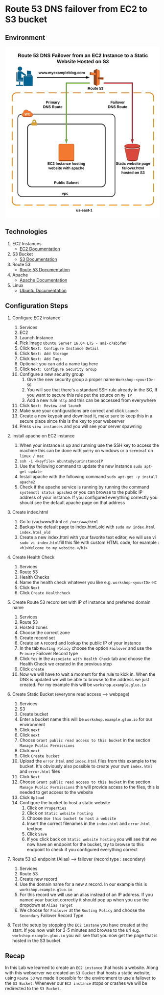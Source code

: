 # Route 53 DNS failover from EC2 to S3 bucket
## Environment
![alt text](../images/Network-Diagram-Failover-S3.png "Network-Diagram-Failover-S3")

## Technologies

1. EC2 Instances
    * [EC2 Documentation](https://docs.aws.amazon.com/ec2/index.html?id=docs_gateway#lang/en_us)
1. S3 Bucket
    * [S3 Documentation](https://docs.aws.amazon.com/s3/index.html?id=docs_gateway#lang/en_us)
1. Route 53
    * [Route 53 Documentation](https://docs.aws.amazon.com/route53/index.html?id=docs_gateway#lang/en_us)
1. Apache
    * [Apache Documentation](https://httpd.apache.org/docs/)
1. Linux
    * [Ubuntu Documentation](https://help.ubuntu.com/lts/serverguide/)

## Configuration Steps

1. Configure EC2 instance

    1. Services
    1. EC2
    1. Launch Instance
    1. Pick Image `Ubuntu Server 16.04 LTS - ami-c7ab5fa0`
    1. Click `Next: Configure Instance Detail`
    1. Click `Next: Add Storage`
    1. Click `Next: Add Tags`
    1. Optional: you can add a name tag here
    1. Click `Next: Configure Security Group`
    1. Configure a new security group
        1. Give the new security group a proper name `Workshop-<yourID>-SG`
        1. You will see that there's a standard SSH rule already in the SG, If you want to secure this rule put the source on `My IP`
        1. Add a new rule `http` and this can be accessed from everywhere
    1. Click `Next: Review and launch`  
    1. Make sure your configurations are correct and click `Launch`
    1. Create a new keypair and download it, make sure to keep this in a secure place since this is the key to your webserver
    1. Press `view instances` and you will see your server spawning  

1. Install apache on EC2 instance

    1. When your instance is up and running use the SSH key to access the machine this can be done with `putty` on windows or a `terminal` on `linux / mac`
    1. `ssh -i <keyfile> ubuntu@yourinstanceIP`
    1. Use the following command to update the new instance `sudo apt-get update`
    1. Install apache with the following command `sudo apt-get -y install apache2`
    1. Check if the apache service is running by running the command `systemctl status apache2` or you can browse to the public IP address of your instance. If you configured everything correctly you should see the default apache page on that address


1. Create index.html

    1. Go to /var/www/html `cd /var/www/html`  
    1. Backup the default page to index.html_old with `sudo mv index.html index.html_old`
    1. Create a new index.html with your favorite text editor, we will use vi `sudo vi index.html`fill this file with custom HTML code, for example : `<h1>Welcome to my website.</h1>`  

1. Create Health Check

    1. Services
    1. Route 53
    1. Health Checks
    1. Name the health check whatever you like e.g. `workshop-<yourID>-HC`
    1. Click `Next`
    1. Click `Create Healthcheck`

1. Create Route 53 record set with IP of instance and preferred domain name

    1. Services
    1. Route 53
    1. Hosted zones
    1. Choose the correct zone
    1. Create record set
    1. Create an `A` record and lookup the public IP of your instance
    1. In the tab `Routing Policy` choose the option `Failover` and use the `Primary` Failover Record type
    1. Click `Yes` in the `Associate with Health Check` tab and choose the Health Check we created in the previous step
    1. Click `create`
    1. Now we will have to wait a moment for the rule to kick in. When the DNS is updated we will be able to browse to the address we just created. For my example this will be `workshop.example.gluo.io`

1. Create Static Bucket (everyone read access --> webpage)

    1. Services
    1. S3
    1. Create bucket
    1. Enter a bucket name this will be  `workshop.example.gluo.io` for our environment
    1. Click `next`
    1. Click `next`
    1. Choose `Grant public read access to this bucket` in the section `Manage Public Permissions`
    1. Click `next`
    1. Click `Create bucket`
    1. Upload the `error.html` and `index.html` files from this example to the bucket. It's obviously also possible to create your own `index.html` and `error.html` files
    1. Click `Next`
    1. Choose `Grant public read access to this bucket` in the section `Manage Public Permissions` this will provide access to the files, this is needed to get access to the website
    1. Click `Upload`
    1. Configure the bucket to host a static website
        1. Click on `Properties`
        1. Click on `Static website hosting`
        1. Choose `Use this bucket to host a website`
        1. Insert the correct filenames in the `index.html` and `error.html` textbox
        1. Click `Save`
        1. If you click back on `Static website hosting` you will see that we now have an endpoint for the bucket, try to browse to this endpoint to check if you configured everything correct

1. Route 53 s3 endpoint (Alias) --> failover (record type : secondary)

    1. Services
    1. Route 53
    1. Create new record
    1. Use the domain name for a new `A` record. In our example this is `workshop.example.gluo.io`
    1. For this record we will use an alias instead of an IP address. If you named your bucket correctly it should pop up when you use the dropdown at `Alias Target`
    1. We choose for `Failover` at the `Routing Policy` and choose the `Secondary` Failover Record Type

1. Test the setup by stopping the `EC2 instane` you have created at the start. If you now wait for 3-5 minutes and browse to the url e.g. `workshop.example.gluo.io` you will see that you now get the page that is hosted in the S3 bucket.

## Recap

In this Lab we learned to create an `EC2 instance` that hosts a website. Along with this webserver we created an `S3 Bucket` that hosts a static website, using `Route 53` we made it possible for the environment to use a failover to the `S3 Bucket`. Whenever our `EC2 instance` stops or crashes we will be redirected to the `S3 Bucket`.
